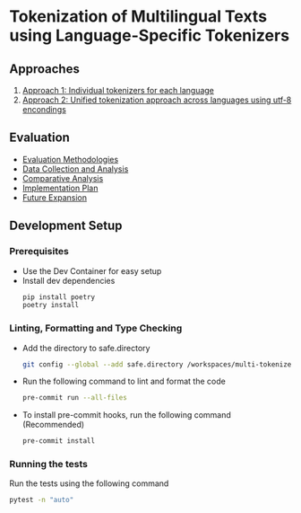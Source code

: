 # Tokenization of Multilingual Texts using Language-Specific Tokenizers

## Approaches

1. [Approach 1: Individual tokenizers for each language](support/proposal_1.md)
2. [Approach 2: Unified tokenization approach across languages using utf-8 encondings](support/proposal_2.md)

## Evaluation

- [Evaluation Methodologies](support/evaluation.md#evaluation-metodologies)
- [Data Collection and Analysis](support/evaluation.md#7-data-collection-and-analysis)
- [Comparative Analysis](support/evaluation.md#8-comparative-analysis)
- [Implementation Plan](support/evaluation.md#9-implementation-plan)
- [Future Expansion](support/evaluation.md#10-future-expansion)

## Development Setup

### Prerequisites
- Use the Dev Container for easy setup
- Install dev dependencies
    ```bash
    pip install poetry
    poetry install
    ```

### Linting, Formatting and Type Checking
- Add the directory to safe.directory
    ```bash
    git config --global --add safe.directory /workspaces/multi-tokenizer
    ```
- Run the following command to lint and format the code
    ```bash
    pre-commit run --all-files
    ```
- To install pre-commit hooks, run the following command (Recommended)
    ```bash
    pre-commit install
    ```

### Running the tests
Run the tests using the following command
```bash
pytest -n "auto"
```
